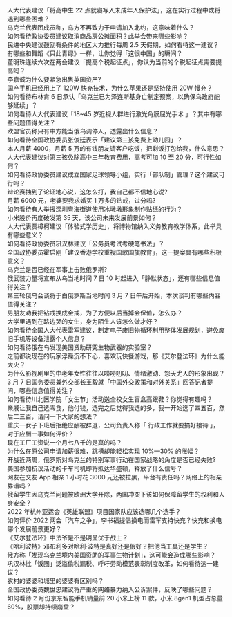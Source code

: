 人大代表建议「将高中生 22 点就寝写入未成年人保护法」，这在实行过程中或将遇到哪些困难？  
乌克兰代表团成员称，乌方不再致力于申请加入北约，这意味着什么？  
如何看待政协委员建议取消商品房公摊面积？此举会带来哪些影响？  
民进中央建议鼓励有条件的地区大力推行每周 2.5 天假期，如何看待这一建议？  
有哪些和舞蹈《只此青绿》一样，让你觉得「这很中国」的瞬间？  
董明珠连续六次在两会建议「提高个税起征点」，你认为当前的个税起征点需要提高吗？  
李嘉诚为什么要紧急出售英国资产?  
国产手机已经用上了 120W 快充技术，为什么苹果还是坚持使用 20W 慢充？  
如何看待布林肯 6 日承认「乌克兰已为泽连斯基身亡制定预案，以确保乌政府能够延续」？  
如何看待人大代表建议「18~45 岁近视人群进行激光角膜屈光手术 」？其中有哪些问题值得关注？  
欧盟官员称只有中方能当俄乌调停人，透露出什么信息？  
如何看待全国政协委员张俊廷表示「建议第三孩免费上幼儿园」？  
本人月薪 4000，月薪 5 万的有钱朋友请客户吃饭，把剩饭打包给我，什么意思？  
人大代表建议对第三孩免除高中三年教育费用，高考可加 10 至 20 分，可行性如何？  
如何看待政协委员建议成立国家足球领导小组，实行「部队制」管理？这个建议可行吗？  
辩论赛抽到了论证地心说，这怎么打，我自己都不信地心说?  
月薪 6000 元，老婆要我求婚买 1 万多的钻戒，过分吗?  
如何看待有人举报深圳粤海街道使用冰墩墩形象制作贴纸的行为？  
小米股价再度破发第 35 天，该公司未来发展前景如何？  
人大代表贾樟柯建议「体验式学历史」，将博物馆纳入义务教育教学体系，此举具有哪些意义？  
如何看待政协委员巩汉林建议「公务员考试考硬笔书法」？  
全国政协委员霍启刚「建议香港学校重视国歌国旗教育」，这一提案具有哪些积极意义？  
乌克兰是否已经在军事上击败俄罗斯?  
俄武装力量将宣布从乌当地时间 7 日 10 时起进入「静默状态」，还有哪些信息值得关注？  
第三轮俄乌会谈将于白俄罗斯当地时间 3 月 7 日午后开始，本次谈判有哪些内容值得关注？  
男朋友劝我把钻戒换成金戒，为了方便以后当掉会保值，怎么办？  
大学里遇到在路边哭的女生，身为陌生人该怎么做才好？  
如何看待全国人大代表雷军建议，制定电子废旧物循环利用整体发展规划，避免废旧手机等设备泄露个人信息？  
如何看待俄在乌发现美国资助研究生物武器的实验室？  
之前都说现在的玩家浮躁沉不下心，喜欢玩快餐游戏，那《艾尔登法环》为什么能大火？  
为什么影视剧里的中老年女性往往以唠唠叨叨、情绪激动、怨天尤人的形象出现？  
3 月 7 日国务委员兼外交部长王毅就「中国外交政策和对外关系」回答记者提问，哪些信息值得关注？  
如何看待川北医学院「女生节」活动送全校女生盲盒高跟鞋？你觉得有趣吗？  
亲戚让我自己选零食，他付钱，选完之后觉得我选的多，我一开始选了四五百，然后二三百，请问一下大家的想法？  
重庆一女子下班后拒绝应酬被辞退，公司负责人称「 行政工作就要搞好接待 」，对于应酬一事如何评价？  
现在工厂工资说一个月七八千的是真的吗？  
为什么在原公司申请加薪很难，跳槽却能轻松实现 10%—30% 的涨幅？  
开战近两周，俄罗斯对乌克兰的特别军事行动在国家战略的角度是否已经失败?  
美国参加抗议活动的卡车司机即将抵达华盛顿，释放了什么信号？  
网友在交友 App 相亲 1 小时花 3000 元还被拉黑，平台有责任吗？网络上的相亲靠谱吗？  
俄留学生因乌克兰问题被欧洲大学开除，两国冲突下该如何保障留学生的权利和人身安全？  
2022 年杭州亚运会《英雄联盟》项目国家队应该选哪几个选手？  
如何评价 2022 两会「汽车之争」，李书福提倡换电而雷军支持快充？快充和换电哪个发展前景更好？  
《艾尔登法环》中法爷是不是明显优于战士？  
《哈利波特》邓布利多对哈利·波特是真好还是假好？把他当工具还是学生？  
俄方称「发现乌克兰境内美国资助的军事生物计划」，这可能会造成哪些影响？  
巩汉林批「饭圈」泛滥偷税漏税、呼吁劳动模范表彰制度改革，如何看待这一建议？  
农村的婆婆和城里的婆婆有区别吗？  
全国政协委员魏世忠建议将严重的网络暴力纳入公诉案件，反映了哪些问题？  
如何看待 2 月份京东智能手机销量前 20 小米上榜 11 款，小米 8gen1 机型占总量 60%，股票却持续崩盘？  
